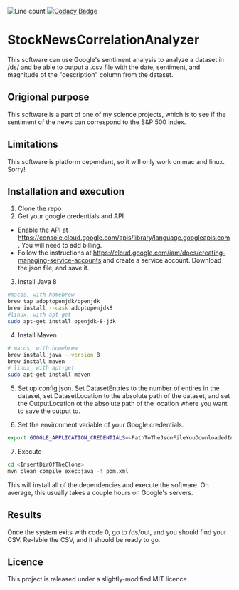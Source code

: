 
![Line count](https://img.shields.io/tokei/lines/github/TheCreeperAPI/StockNewsCorrelationAnalyzer)
[![Codacy Badge](https://app.codacy.com/project/badge/Grade/e496f91f63f545baabfcc259f322875e)](https://www.codacy.com/gh/TheCreeperAPI/StockNewsCorrelationAnalyzer/dashboard?utm_source=github.com&amp;utm_medium=referral&amp;utm_content=TheCreeperAPI/StockNewsCorrelationAnalyzer&amp;utm_campaign=Badge_Grade)

# StockNewsCorrelationAnalyzer
This software can use Google's sentiment analysis to analyze a dataset in /ds/ and be able to output a .csv file with the date, sentiment, and magnitude of the "description" column from the dataset.
## Origional purpose
This software is a part of one of my science projects, which is to see if the sentiment of the news can correspond to the S&P 500 index. 
## Limitations
This software is platform dependant, so it will only work on mac and linux. Sorry!
## Installation and execution
1. Clone the repo
2. Get your google credentials and API
  - Enable the API at https://console.cloud.google.com/apis/library/language.googleapis.com. You will need to add billing.
  - Follow the instructions at https://cloud.google.com/iam/docs/creating-managing-service-accounts and create a service account. Download the json file, and save it.
3. Install Java 8

```bash
#macos, with homebrew
brew tap adoptopenjdk/openjdk
brew install --cask adoptopenjdk8
#linux, with apt-get
sudo apt-get install openjdk-8-jdk
```

4. Install Maven
```bash
# macos, with homebrew
brew install java --version 8
brew install maven
# linux, with apt-get
sudo apt-get install maven
```
5. Set up config.json.  Set DatasetEntries to the number of entires in the dataset, set DatasetLocation to the absolute path of the dataset, and set the OutputLocation ot the absolute path of the location where you want to save the output to.

6. Set the environment variable of your Google credentials.
```bash
export GOOGLE_APPLICATION_CREDENTIALS=<PathToTheJsonFileYouDownloadedInStep2>
```

7. Execute 
```bash
cd <InsertDirOfTheClone>
mvn clean compile exec:java -f pom.xml
```
This will install all of the dependencies and execute the software. On average, this usually takes a couple hours on Google's servers.
## Results
Once the system exits with code 0, go to /ds/out, and you should find your CSV.  Re-lable the CSV, and it should be ready to go.

## Licence
This project is released under a slightly-modified MIT licence.
